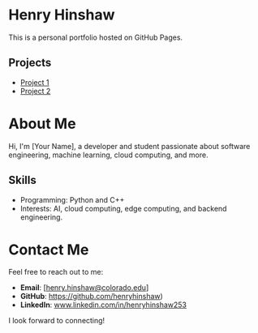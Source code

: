 # Henry Hinshaw

This is a personal portfolio hosted on GitHub Pages.

## Projects
- [Project 1](https://github.com/username/project1)
- [Project 2](https://github.com/username/project2)

# About Me

Hi, I'm [Your Name], a developer and student passionate about software engineering, machine learning, cloud computing, and more.

## Skills
- Programming: Python and C++
- Interests: AI, cloud computing, edge computing, and backend engineering.

# Contact Me

Feel free to reach out to me:

- **Email**: [henry.hinshaw@colorado.edu]
- **GitHub**: https://github.com/henryhinshaw)
- **LinkedIn**: www.linkedin.com/in/henryhinshaw253

I look forward to connecting!

